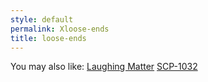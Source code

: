 ```yaml
---
style: default
permalink: Xloose-ends
title: loose-ends
---
```

You may also like:
[Laughing Matter](http://scp-wiki.net/laughing-matter)
[SCP-1032](http://scp-wiki.net/scp-1032)